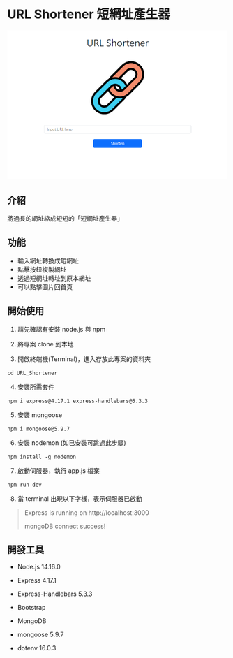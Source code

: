 # URL Shortener 短網址產生器

![image about URL Shortener](https://github.com/jolly01008/URL_Shortener/blob/main/短網址產生器.png)

## 介紹

將過長的網址縮成短短的「短網址產生器」

## 功能

- 輸入網址轉換成短網址
- 點擊按鈕複製網址
- 透過短網址轉址到原本網址
- 可以點擊圖片回首頁

## 開始使用

1. 請先確認有安裝 node.js 與 npm

2. 將專案 clone 到本地

3. 開啟終端機(Terminal)，進入存放此專案的資料夾

```
cd URL_Shortener
```

4. 安裝所需套件

```
npm i express@4.17.1 express-handlebars@5.3.3
```

5. 安裝 mongoose

```
npm i mongoose@5.9.7
```

6. 安裝 nodemon (如已安裝可跳過此步驟)

```
npm install -g nodemon
```

7. 啟動伺服器，執行 app.js 檔案

```
npm run dev
```

8. 當 terminal 出現以下字樣，表示伺服器已啟動

> Express is running on http://localhost:3000
>
> mongoDB connect success!

## 開發工具

- Node.js 14.16.0
- Express 4.17.1
- Express-Handlebars 5.3.3
- Bootstrap

- MongoDB
- mongoose 5.9.7

- dotenv 16.0.3
